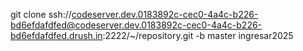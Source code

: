 git clone ssh://codeserver.dev.0183892c-cec0-4a4c-b226-bd6efdafdfed@codeserver.dev.0183892c-cec0-4a4c-b226-bd6efdafdfed.drush.in:2222/~/repository.git -b master ingresar2025
